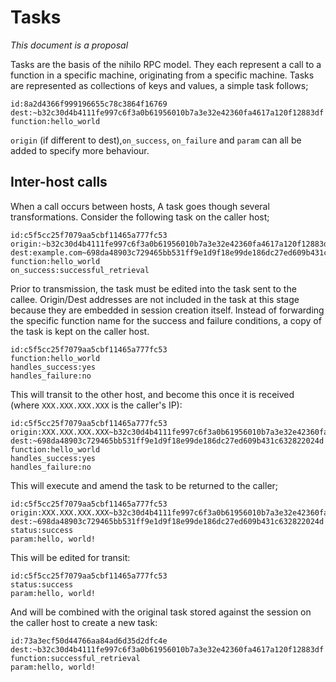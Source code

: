 # Tasks
_This document is a proposal_

Tasks are the basis of the nihilo RPC model. They each represent a call to a function in a specific machine, originating from a specific machine. Tasks are represented as collections of keys and values, a simple task follows;

```
id:8a2d4366f999196655c78c3864f16769
dest:~b32c30d4b4111fe997c6f3a0b61956010b7a3e32e42360fa4617a120f12883df
function:hello_world
```

`origin` (if different to dest),`on_success`, `on_failure` and `param` can all be added to specify more behaviour.

## Inter-host calls

When a call occurs between hosts, A task goes though several transformations. Consider the following task on the caller host;

```
id:c5f5cc25f7079aa5cbf11465a777fc53
origin:~b32c30d4b4111fe997c6f3a0b61956010b7a3e32e42360fa4617a120f12883df
dest:example.com~698da48903c729465bb531ff9e1d9f18e99de186dc27ed609b431c632822024d
function:hello_world
on_success:successful_retrieval
```

Prior to transmission, the task must be edited into the task sent to the callee. Origin/Dest addresses are not included in the task at this stage because they are embedded in session creation itself. Instead of forwarding the specific function name for the success and failure conditions, a copy of the task is kept on the caller host.

```
id:c5f5cc25f7079aa5cbf11465a777fc53
function:hello_world
handles_success:yes
handles_failure:no
```

This will transit to the other host, and become this once it is received (where `XXX.XXX.XXX.XXX` is the caller's IP):

```
id:c5f5cc25f7079aa5cbf11465a777fc53
origin:XXX.XXX.XXX.XXX~b32c30d4b4111fe997c6f3a0b61956010b7a3e32e42360fa4617a120f12883df
dest:~698da48903c729465bb531ff9e1d9f18e99de186dc27ed609b431c632822024d
function:hello_world
handles_success:yes
handles_failure:no
```

This will execute and amend the task to be returned to the caller;

```
id:c5f5cc25f7079aa5cbf11465a777fc53
origin:XXX.XXX.XXX.XXX~b32c30d4b4111fe997c6f3a0b61956010b7a3e32e42360fa4617a120f12883df
dest:~698da48903c729465bb531ff9e1d9f18e99de186dc27ed609b431c632822024d
status:success
param:hello, world!
```

This will be edited for transit:

```
id:c5f5cc25f7079aa5cbf11465a777fc53
status:success
param:hello, world!
```

And will be combined with the original task stored against the session on the caller host to create a new task:

```
id:73a3ecf50d44766aa84ad6d35d2dfc4e
dest:~b32c30d4b4111fe997c6f3a0b61956010b7a3e32e42360fa4617a120f12883df
function:successful_retrieval
param:hello, world!
```